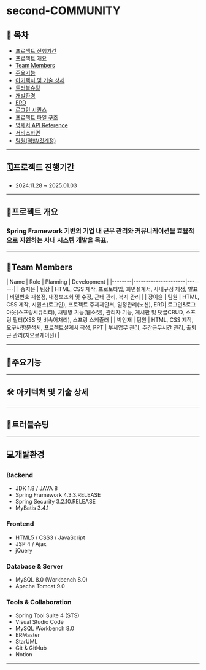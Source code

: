 # second-COMMUNITY

## 📑 목차

- [프로젝트 진행기간](#프로젝트-진행기간)
- [프로젝트 개요](#프로젝트-개요)
- [Team Members](#Team-Members)
- [주요기능](#주요기능)
- [아키텍처 및 기술 상세](#아키텍처-및-기술-상세) 
- [트러블슈팅](#트러블슈팅)
- [개발환경](#개발환경)
- [ERD](#erd)
- [로그인 시퀀스](#로그인-시퀀스)
- [프로젝트 파일 구조](#프로젝트-파일-구조)
- [명세서 API Reference](#명세서-api-reference)
- [서비스화면](#서비스화면)
- [팀원(역할/깃계정)](#팀원역할깃계정)

--- 

## 🗓️프로젝트 진행기간
- 2024.11.28 ~ 2025.01.03

--- 

## 📌프로젝트 개요
### Spring Framework 기반의 기업 내 근무 관리와 커뮤니케이션을 효율적으로 지원하는 사내 시스템 개발을 목표.

--- 

## 👥Team Members

| Name   | Role | Planning                | Development |
|--------|---------------------|--------|
| 송지은 | 팀장 | HTML, CSS 제작, 프로토타입, 화면설계서, 사내규정 제정, 발표 | 비밀번호 재설정, 내정보조회 및 수정, 근태 관리, 복지 관리 |
| 장이슬 | 팀원 | HTML, CSS 제작, 시퀀스(로그인), 프로젝트 주제제안서, 일정관리(노션), ERD| 로그인&로그아웃(스프링시큐리티), 채팅방 기능(웹소켓), 관리자 기능, 게시판 및 댓글CRUD, 스프링 필터(XSS 및 비속어처리), 스프링 스케쥴러 |
| 박인재 | 팀원 | HTML, CSS 제작, 요구사항분석서, 프로젝트설계서 작성, PPT | 부서업무 관리, 주간근무시간 관리, 출퇴근 관리(지오로케이션) |

--- 

## 📝주요기능
  
--- 

## 🛠️ 아키텍처 및 기술 상세
  
--- 

## 🐞트러블슈팅
  
--- 

## 💻개발환경
### Backend
- JDK 1.8 / JAVA 8
- Spring Framework 4.3.3.RELEASE
- Spring Security 3.2.10.RELEASE
- MyBatis 3.4.1

### Frontend
- HTML5 / CSS3 / JavaScript
- JSP 4 / Ajax
- jQuery

### Database & Server
- MySQL 8.0 (Workbench 8.0)
- Apache Tomcat 9.0
 
### Tools & Collaboration
- Spring Tool Suite 4 (STS)
- Visual Studio Code
- MySQL Workbench 8.0
- ERMaster
- StarUML
- Git & GitHub
- Notion

--- 
